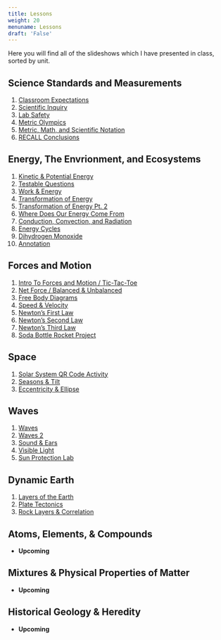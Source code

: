 ```yaml
---
title: Lessons
weight: 20
menuname: Lessons
draft: 'False'
---
```

Here you will find all of the slideshows which I have presented in class, sorted by unit.

## Science Standards and Measurements

1. [Classroom Expectations](https://docs.google.com/presentation/d/18GsC5byiTEhMfpimXlC9V7Zv4t94oa-1Ud580QfggoQ/edit?usp=sharing)
2. [Scientific Inquiry](https://docs.google.com/presentation/d/1_xwnyJaBOXkNJ-nOdGuHSVdlp1RwrjRCPSSVtAIBEWU/edit?usp=sharing)
3. [Lab Safety](https://docs.google.com/presentation/d/18cVqC57dCp3Gt3K_LcAf-6oA4qaul4thRU5dOwWyEOI/edit?usp=sharing)
4. [Metric Olympics](https://docs.google.com/presentation/d/1pF0c38wiIy0d1fRKdEkMqj0s0OqdvwNQ0ROMnDRaqEE/edit?usp=sharing)
5. [Metric, Math, and Scientific Notation](https://docs.google.com/presentation/d/1WrrFjyaVJb9VM8UuNHpNXLIrvA1qMqGflXbF6H49PsU/edit?usp=sharing)
6. [RECALL Conclusions](https://docs.google.com/presentation/d/1CuNxmHzW5b2FHZhyhhGzE2TLVY-x-lQWQ5eGfiHd054/edit?usp=sharing)

## Energy, The Envrionment, and Ecosystems

1. [Kinetic & Potential Energy](https://docs.google.com/presentation/d/14AZ3EN-G7wHOaS_bkth9MrJoPNY_R9Esrcx7FitF7VA/edit?usp=sharing)
2. [Testable Questions](https://docs.google.com/presentation/d/1OqFQ04EkFm3CN4LYk9Yov58B1oDIYaXmKKGUJOqTwA4/edit?usp=sharing)
3. [Work & Energy](https://docs.google.com/presentation/d/14r_uLqJMVohS5lprcS5E_8kI7HvcvKH-OoQbx7cFSik/edit?usp=sharing)
4. [Transformation of Energy](https://docs.google.com/presentation/d/1HyvG603UEUma4HvKjZWN_KGsTi17lhJSm740_nM711w/edit?usp=sharing)
5. [Transformation of Energy Pt. 2](https://docs.google.com/presentation/d/1o6u8M5IlrjV0Z6xbxalw8OP_FD_G0DoGAwC_74a5kMM/edit?usp=sharing)
6. [Where Does Our Energy Come From](https://docs.google.com/presentation/d/1EfjmB9KvzZ3Q3LupXQOj1TEvNnjCJHi1AG-qQrp5e_k/edit?usp=sharing)
7. [Conduction, Convection, and Radiation](https://docs.google.com/presentation/d/1hwrtz3wsbFAUNAvpzY_oB_6qaFgItLukOiywwACSRto/edit?usp=sharing)
8. [Energy Cycles](https://docs.google.com/presentation/d/1Q5GjhIWUa4MlwQvFQnv08m-LsT2lM-UcwQmv3Kbfq0U/edit?usp=sharing)
9. [Dihydrogen Monoxide](https://docs.google.com/presentation/d/19LepGScNpRQzVlua-shYZrfFZ21WO9VRcxiF6X0NnYI/edit?usp=sharing)
10. [Annotation](https://docs.google.com/presentation/d/1QC5785vOeJfUKfgLMURe604o8XkCt30wHMqGcbUf5x8/edit?usp=sharing)

## Forces and Motion

1. [Intro To Forces and Motion / Tic-Tac-Toe](https://docs.google.com/presentation/d/1HyNKCfYaZAvTtwvV3va9ita3RQOFcvMKxIk3o91o2nE/edit?usp=sharing)
2. [Net Force / Balanced & Unbalanced](https://docs.google.com/presentation/d/1CTSA6HYOhD-bnTEkoactiyzKE0OYak3fW1P6HMfadaY/edit?usp=sharing)
3. [Free Body Diagrams](https://docs.google.com/presentation/d/1L4qPBGGvhcywSavbBV810R8iaLTo9PvuElfs954iaSw/edit?usp=sharing)
4. [Speed & Velocity](https://docs.google.com/presentation/d/1RHzbHwSeJ4D-4e8G8U-sxWizxdUYIKe8KIE4RoKQWtI/edit?usp=sharing)
5. [Newton’s First Law](https://docs.google.com/presentation/d/1306UF1nFVo7SLxAYvFob9hRAWj1tIsBDeyASWyA1EgY/edit?usp=sharing)
6. [Newton’s Second Law](https://docs.google.com/presentation/d/1lPXCvXUP9Ocgog1exm7jXH7HJBElFznYZpj5hayBP6M/edit?usp=sharing)
7. [Newton’s Third Law](https://docs.google.com/presentation/d/1MBRhiWDgePydP4GqIdR8QNEk2GOXood7XGe-cxbzyqY/edit?usp=sharing)
8. [Soda Bottle Rocket Project](https://docs.google.com/presentation/d/1qkZS3k41KSOgbtizBHMW_qR48pxvLgN1v9iH2mgfPnk/edit?usp=sharing)

## Space

1. [Solar System QR Code Activity](https://docs.google.com/presentation/d/1wZaoVF5_sFYzv9J3hm52MLETTIHxM2gZq2ITzo-huZQ/edit?usp=sharing)
2. [Seasons & Tilt](https://docs.google.com/presentation/d/17kFoO_gTei0A-4wxVsJ5S53IU69beeFAPFLqpmaNIJY/edit?usp=sharing)
3. [Eccentricity & Ellipse](https://docs.google.com/presentation/d/1f2mC4FD816DHnVOHcccIxn57vS836_i7lrRnAQV_Zsw/edit?usp=sharing)

## Waves

1. [Waves](https://drive.google.com/open?id=10kCusJn_5GZ7H15kQ_d7DviOI0-d3QtxbSzpx1g2New)
2. [Waves 2](https://drive.google.com/open?id=1fkL8bkwl0np4o0a8kcU-Jg_BhXwPATZEnCi1WVijvyc)
3. [Sound & Ears](https://docs.google.com/presentation/d/1a-SxcHsBDX6jke1ltYVEkC1vlojSkh19hpKv4JArohw/edit?usp=sharing)
4. [Visible Light](https://docs.google.com/presentation/d/1PU6zIbIS7BAWoaCLdZ_I5JRLiHcLXckVV9Cf3iGajbE/edit?usp=sharing)
5. [Sun Protection Lab](https://docs.google.com/presentation/d/12-hkwrNcGrcnM93VaVyDxqaVziCn4AJWi7RBzlU7Nt8/edit?usp=sharing)

## Dynamic Earth

1. [Layers of the Earth](https://docs.google.com/presentation/d/1jlbvhJ-A04pnW_fwwsqzxZpAYQzPA2pMRg5KE5FxZ-o/edit?usp=sharing)
2. [Plate Tectonics](https://docs.google.com/presentation/d/1YOHkkvARblP6eZldvqs_wUvs6MifcEfHTQu5ykZpxsM/edit?usp=sharing)
3. [Rock Layers & Correlation](https://docs.google.com/presentation/d/1L668OJWDJ3EDt_lOi4UVurmZGedeE5nCab_sY9_AJA0/edit?usp=sharing)

## Atoms, Elements, & Compounds

* **Upcoming**

## Mixtures & Physical Properties of Matter

* **Upcoming**

## Historical Geology & Heredity

* **Upcoming**
